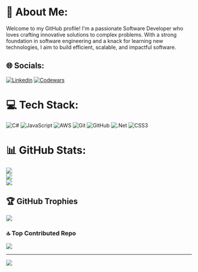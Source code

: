 # 💫 About Me:
 Welcome to my GitHub profile! I'm a passionate Software Developer who loves crafting innovative solutions to complex problems. With a strong foundation in software engineering and a knack for learning new technologies, I aim to build efficient, scalable, and impactful software.


## 🌐 Socials:

[![Linkedin](https://img.shields.io/badge/Linkedin-%231877F2.svg?logo=Linkedin&logoColor=white)](https://www.linkedin.com/in/anagha-karurkar-87132628) 
[![Codewars](https://img.shields.io/badge/Codewars-%231877F2.svg?logo=Codewars&logoColor=red)](https://www.codewars.com/users/Anagha%20Karurkar)


# 💻 Tech Stack:
![C#](https://img.shields.io/badge/c%23-%23239120.svg?style=for-the-badge&logo=csharp&logoColor=white) ![JavaScript](https://img.shields.io/badge/javascript-%23323330.svg?style=for-the-badge&logo=javascript&logoColor=%23F7DF1E) ![AWS](https://img.shields.io/badge/AWS-%23FF9900.svg?style=for-the-badge&logo=amazon-aws&logoColor=white) ![Git](https://img.shields.io/badge/git-%23F05033.svg?style=for-the-badge&logo=git&logoColor=white) ![GitHub](https://img.shields.io/badge/github-%23121011.svg?style=for-the-badge&logo=github&logoColor=white) ![.Net](https://img.shields.io/badge/.NET-5C2D91?style=for-the-badge&logo=.net&logoColor=white) ![CSS3](https://img.shields.io/badge/css3-%231572B6.svg?style=for-the-badge&logo=css3&logoColor=white)
# 📊 GitHub Stats:
![](https://github-readme-stats.vercel.app/api?username=anaghakarurkar&theme=default&hide_border=false&include_all_commits=false&count_private=false)<br/>
![](https://github-readme-streak-stats.herokuapp.com/?user=anaghakarurkar&theme=default&hide_border=false)<br/>
![](https://github-readme-stats.vercel.app/api/top-langs/?username=anaghakarurkar&theme=default&hide_border=false&include_all_commits=false&count_private=false&layout=compact)

## 🏆 GitHub Trophies
![](https://github-profile-trophy.vercel.app/?username=anaghakarurkar&theme=dark&no-frame=false&no-bg=true&margin-w=4)

### 🔝 Top Contributed Repo
![](https://github-contributor-stats.vercel.app/api?username=anaghakarurkar&limit=5&theme=default&combine_all_yearly_contributions=true)

---
[![](https://visitcount.itsvg.in/api?id=anaghakarurkar&icon=0&color=0)](https://visitcount.itsvg.in)

<!-- Proudly created with GPRM ( https://gprm.itsvg.in ) -->
